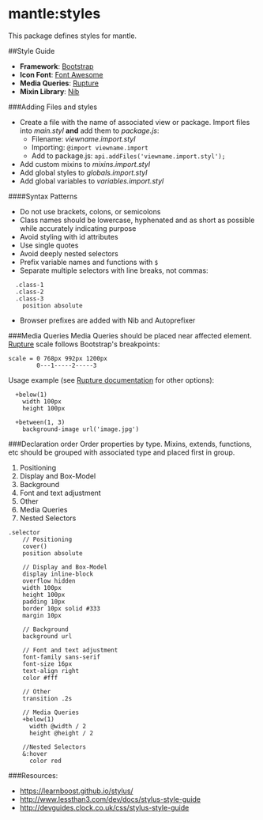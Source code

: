 # mantle:styles

This package defines styles for mantle.

##Style Guide
- **Framework**: [Bootstrap](http://getbootstrap.com/css/)
- **Icon Font**: [Font Awesome](http://fontawesome.io/)
- **Media Queries**: [Rupture](http://jenius.github.io/rupture/)
- **Mixin Library**: [Nib](http://tj.github.io/nib/)

###Adding Files and styles
- Create a file with the name of associated view or package. Import files into *main.styl* **and** add them to *package.js*:
  - Filename: *viewname.import.styl*
  - Importing: `@import viewname.import`
  - Add to package.js: `api.addFiles('viewname.import.styl');`
- Add custom mixins to *mixins.import.styl*
- Add global styles to  *globals.import.styl*
- Add global variables to *variables.import.styl*

####Syntax Patterns
- Do not use brackets, colons, or semicolons
- Class names should be lowercase, hyphenated and as short as possible while accurately indicating purpose
- Avoid styling with id attributes
- Use single quotes
- Avoid deeply nested selectors
- Prefix variable names and functions with `$`
- Separate multiple selectors with line breaks, not commas:
```
  .class-1
  .class-2
  .class-3
    position absolute
```
- Browser prefixes are added with Nib and Autoprefixer

###Media Queries
Media Queries should be placed near affected element. [Rupture](http://jenius.github.io/rupture/)
 scale follows Bootstrap's breakpoints:
```
scale = 0 768px 992px 1200px
        0---1-----2-----3
```
Usage example (see [Rupture documentation](http://jenius.github.io/rupture/) for other options):
```
  +below(1)
    width 100px
    height 100px

  +between(1, 3)
    background-image url('image.jpg')
```

###Declaration order
Order properties by type. Mixins, extends, functions, etc should be grouped with associated type and placed first in group.
  1. Positioning
  2. Display and Box-Model
  3. Background
  4. Font and text adjustment
  5. Other
  6. Media Queries
  7. Nested Selectors

```
.selector
    // Positioning
    cover()
    position absolute

    // Display and Box-Model
    display inline-block
    overflow hidden
    width 100px
    height 100px
    padding 10px
    border 10px solid #333
    margin 10px

    // Background
    background url

    // Font and text adjustment
    font-family sans-serif
    font-size 16px
    text-align right
    color #fff

    // Other
    transition .2s

    // Media Queries
    +below(1)
      width @width / 2
      height @height / 2

    //Nested Selectors
    &:hover
      color red
```

###Resources:
- https://learnboost.github.io/stylus/
- http://www.lessthan3.com/dev/docs/stylus-style-guide
- http://devguides.clock.co.uk/css/stylus-style-guide
